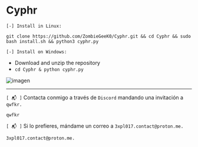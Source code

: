 # Cyphr

`[-] Install in Linux:`

```shell
git clone https://github.com/ZombieGeeK0/Cyphr.git && cd Cyphr && sudo bash install.sh && python3 cyphr.py
```
`[-] Install on Windows:`

- Download and unzip the repository
- `cd Cyphr & python cyphr.py`

![imagen](https://github.com/ZombieGeeK0/Cyphr/assets/158185295/d17e2166-cecd-4cbf-bb99-5eaa76091f21)

<hr>

`[ 📬 ]` Contacta conmigo a través de `Discord` mandando una invitación a `qwfkr.`

    qwfkr
`[ 📬 ]` Si lo prefieres, mándame un correo a `3xpl017.contact@proton.me.`

    3xpl017.contact@proton.me.
